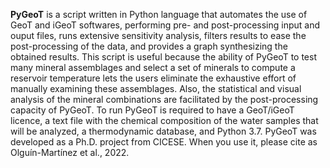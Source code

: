 **PyGeoT** is a script written in Python language that automates the use of GeoT and iGeoT softwares, performing pre- and post-processing input and ouput files, runs extensive sensitivity analysis, filters results to ease the post-processing of the data, and provides a graph synthesizing the obtained results.
This script is useful because the ability of PyGeoT to test many mineral assemblages and select a set of minerals to compute a reservoir temperature lets the users eliminate the exhaustive effort of manually examining these assemblages. Also, the statistical and visual analysis of the mineral combinations are facilitated by the post-processing capacity of PyGeoT. 
To run PyGeoT is required to have a GeoT/iGeoT licence, a text file with the chemical composition of the water samples that will be analyzed, a thermodynamic database, and Python 3.7. 
PyGeoT was developed as a Ph.D. project from CICESE. When you use it, please cite as Olguín-Martínez et al., 2022. 
